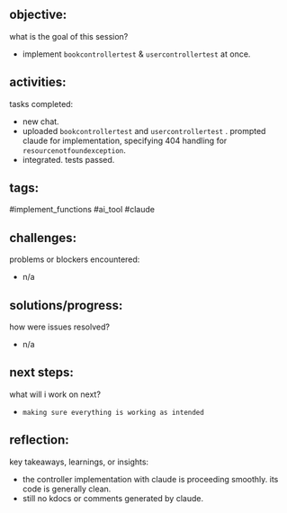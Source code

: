 ## objective:
what is the goal of this session?
- implement `bookcontrollertest` & `usercontrollertest` at once. 

## activities:
tasks completed:
- new chat.
- uploaded `bookcontrollertest` and `usercontrollertest` . prompted claude for implementation, specifying 404 handling for `resourcenotfoundexception`.
- integrated. tests passed.

## tags:
 #implement_functions #ai_tool #claude

## challenges:
problems or blockers encountered: 
- n/a

## solutions/progress:
how were issues resolved?
- n/a


## next steps:
what will i work on next?
- `making sure everything is working as intended`

## reflection:
key takeaways, learnings, or insights:
- the controller implementation with claude is proceeding smoothly. its code is generally clean.
- still no kdocs or comments generated by claude.

